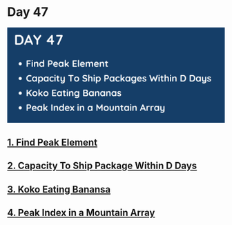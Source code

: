 # Day 47

![](../images/day47.png)

## [1. Find Peak Element](162.%20Find%20Peak%20Element.md)

## [2. Capacity To Ship Package Within D Days](1011.%20Capacity%20To%20Ship%20Packages%20Within%20D%20Days.md)

## [3. Koko Eating Banansa](875.%20Koko%20Eating%20Bananas.md)

## [4. Peak Index in a Mountain Array](852.%20Peak%20Index%20in%20a%20Mountain%20Array.md)